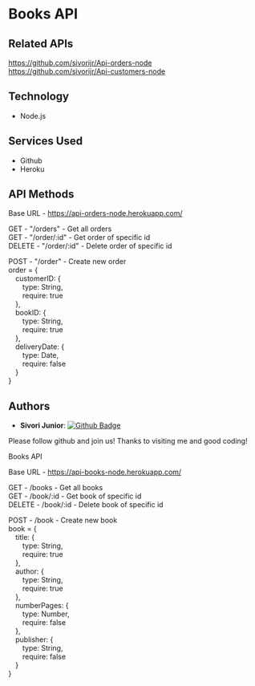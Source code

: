 # Books API

## Related APIs

https://github.com/sivorijr/Api-orders-node<br>
https://github.com/sivorijr/Api-customers-node
 
## Technology 
 
* Node.js
 
 
## Services Used
 
* Github
* Heroku
 

## API Methods
 
Base URL - https://api-orders-node.herokuapp.com/

GET - "/orders" - Get all orders<br>
GET - "/order/:id" - Get order of specific id<br>
DELETE - "/order/:id" - Delete order of specific id<br>

POST - "/order" - Create new order<br>
order = {<br>
&emsp;customerID: {<br>
&emsp;&emsp;type: String,<br>
&emsp;&emsp;require: true<br>
&emsp;},<br>
&emsp;bookID: {<br>
&emsp;&emsp;type: String,<br>
&emsp;&emsp;require: true<br>
&emsp;},<br>
&emsp;deliveryDate: {<br>
&emsp;&emsp;type: Date,<br>
&emsp;&emsp;require: false<br>
&emsp;}<br>
}
 
 
## Authors
 
* **Sivori Junior**: [![Github Badge](https://img.shields.io/badge/-Github-000?style=flat-square&logo=Github&logoColor=white&link=https://github.com/sivorijr)](https://github.com/sivorijr)
 
 
Please follow github and join us!
Thanks to visiting me and good coding!


Books API

Base URL - https://api-books-node.herokuapp.com/

GET - /books - Get all books<br>
GET - /book/:id - Get book of specific id<br>
DELETE - /book/:id - Delete book of specific id<br>

POST - /book - Create new book<br>
book = {<br>
&emsp;title: {<br>
&emsp;&emsp;type: String,<br>
&emsp;&emsp;require: true<br>
&emsp;},<br>
&emsp;author: {<br>
&emsp;&emsp;type: String,<br>
&emsp;&emsp;require: true<br>
&emsp;},<br>
&emsp;numberPages: {<br>
&emsp;&emsp;type: Number,<br>
&emsp;&emsp;require: false<br>
&emsp;},<br>
&emsp;publisher: {<br>
&emsp;&emsp;type: String,<br>
&emsp;&emsp;require: false<br>
&emsp;}<br>
}
